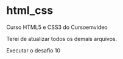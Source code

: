 # html_css
 Curso HTML5 e CSS3 do Cursoemvideo

 Terei de atualizar todos os demais arquivos.

<a ref="https://ivaniglesiasramalho.github.io/html_css/Desafios/desafio_010/android.html">Executar o desafio 10<a>